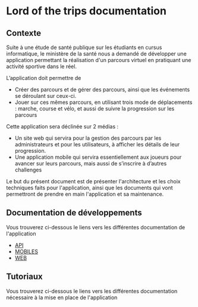 # Lord of the trips documentation
## Contexte

Suite à une étude de santé publique sur les étudiants en cursus informatique, le ministère de la santé nous a demandé de développer une application permettant la réalisation d'un parcours virtuel en pratiquant une activité sportive dans le réel.

L’application doit permettre de

 - Créer des parcours et de gérer des parcours, ainsi que les événements  se déroulant sur ceux-ci.
 - Jouer sur ces mêmes parcours, en utilisant   trois mode de déplacements : marche, course et vélo, et aussi de
   suivre la progression sur les parcours

Cette application sera déclinée sur 2 médias :

 - Un site web qui servira pour la gestion des parcours par les  administrateurs et pour les utilisateurs, à afficher les détails de leur progression.
 - Une application mobile qui servira essentiellement aux joueurs pour avancer sur leurs parcours, mais aussi de s’inscrire  à d’autres challenges

Le but du présent document est de présenter  l'architecture et les choix techniques faits pour l'application, ainsi que les documents qui vont permettront de prendre en main l'application et sa maintenance.

## Documentation de développements

Vous trouverez ci-dessous le liens vers les différentes documentation de l'application
 - [API](DocumentationTechnique/API%20Documentation.md)
 - [MOBILES](https://git.unistra.fr/acrobatt-1/lord-of-the-trips/-/blob/master/Documentation/DocumentationTechnique/API%20Documentation.md)
 - [WEB](https://git.unistra.fr/acrobatt-1/lord-of-the-trips/-/blob/master/Documentation/DocumentationTechnique/MOBILE%20Documentation.md)

## Tutoriaux

Vous trouverez ci-dessous le liens vers les différentes documentation nécessaire à la mise en place de l'application
